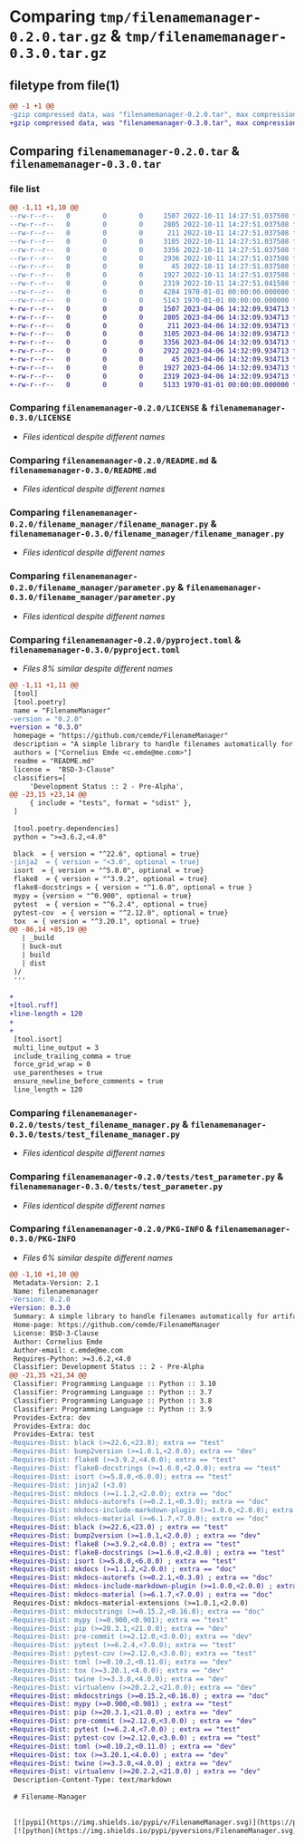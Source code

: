# Comparing `tmp/filenamemanager-0.2.0.tar.gz` & `tmp/filenamemanager-0.3.0.tar.gz`

## filetype from file(1)

```diff
@@ -1 +1 @@
-gzip compressed data, was "filenamemanager-0.2.0.tar", max compression
+gzip compressed data, was "filenamemanager-0.3.0.tar", max compression
```

## Comparing `filenamemanager-0.2.0.tar` & `filenamemanager-0.3.0.tar`

### file list

```diff
@@ -1,11 +1,10 @@
--rw-r--r--   0        0        0     1507 2022-10-11 14:27:51.037508 filenamemanager-0.2.0/LICENSE
--rw-r--r--   0        0        0     2805 2022-10-11 14:27:51.037508 filenamemanager-0.2.0/README.md
--rw-r--r--   0        0        0      211 2022-10-11 14:27:51.037508 filenamemanager-0.2.0/filename_manager/__init__.py
--rw-r--r--   0        0        0     3105 2022-10-11 14:27:51.037508 filenamemanager-0.2.0/filename_manager/filename_manager.py
--rw-r--r--   0        0        0     3356 2022-10-11 14:27:51.037508 filenamemanager-0.2.0/filename_manager/parameter.py
--rw-r--r--   0        0        0     2936 2022-10-11 14:27:51.037508 filenamemanager-0.2.0/pyproject.toml
--rw-r--r--   0        0        0       45 2022-10-11 14:27:51.037508 filenamemanager-0.2.0/tests/__init__.py
--rw-r--r--   0        0        0     1927 2022-10-11 14:27:51.037508 filenamemanager-0.2.0/tests/test_filename_manager.py
--rw-r--r--   0        0        0     2319 2022-10-11 14:27:51.041508 filenamemanager-0.2.0/tests/test_parameter.py
--rw-r--r--   0        0        0     4284 1970-01-01 00:00:00.000000 filenamemanager-0.2.0/setup.py
--rw-r--r--   0        0        0     5143 1970-01-01 00:00:00.000000 filenamemanager-0.2.0/PKG-INFO
+-rw-r--r--   0        0        0     1507 2023-04-06 14:32:09.934713 filenamemanager-0.3.0/LICENSE
+-rw-r--r--   0        0        0     2805 2023-04-06 14:32:09.934713 filenamemanager-0.3.0/README.md
+-rw-r--r--   0        0        0      211 2023-04-06 14:32:09.934713 filenamemanager-0.3.0/filename_manager/__init__.py
+-rw-r--r--   0        0        0     3105 2023-04-06 14:32:09.934713 filenamemanager-0.3.0/filename_manager/filename_manager.py
+-rw-r--r--   0        0        0     3356 2023-04-06 14:32:09.934713 filenamemanager-0.3.0/filename_manager/parameter.py
+-rw-r--r--   0        0        0     2922 2023-04-06 14:32:09.934713 filenamemanager-0.3.0/pyproject.toml
+-rw-r--r--   0        0        0       45 2023-04-06 14:32:09.934713 filenamemanager-0.3.0/tests/__init__.py
+-rw-r--r--   0        0        0     1927 2023-04-06 14:32:09.934713 filenamemanager-0.3.0/tests/test_filename_manager.py
+-rw-r--r--   0        0        0     2319 2023-04-06 14:32:09.934713 filenamemanager-0.3.0/tests/test_parameter.py
+-rw-r--r--   0        0        0     5133 1970-01-01 00:00:00.000000 filenamemanager-0.3.0/PKG-INFO
```

### Comparing `filenamemanager-0.2.0/LICENSE` & `filenamemanager-0.3.0/LICENSE`

 * *Files identical despite different names*

### Comparing `filenamemanager-0.2.0/README.md` & `filenamemanager-0.3.0/README.md`

 * *Files identical despite different names*

### Comparing `filenamemanager-0.2.0/filename_manager/filename_manager.py` & `filenamemanager-0.3.0/filename_manager/filename_manager.py`

 * *Files identical despite different names*

### Comparing `filenamemanager-0.2.0/filename_manager/parameter.py` & `filenamemanager-0.3.0/filename_manager/parameter.py`

 * *Files identical despite different names*

### Comparing `filenamemanager-0.2.0/pyproject.toml` & `filenamemanager-0.3.0/pyproject.toml`

 * *Files 8% similar despite different names*

```diff
@@ -1,11 +1,11 @@
 [tool]
 [tool.poetry]
 name = "FilenameManager"
-version = "0.2.0"
+version = "0.3.0"
 homepage = "https://github.com/cemde/FilenameManager"
 description = "A simple library to handle filenames automatically for artifacts.."
 authors = ["Cornelius Emde <c.emde@me.com>"]
 readme = "README.md"
 license =  "BSD-3-Clause"
 classifiers=[
     'Development Status :: 2 - Pre-Alpha',
@@ -23,15 +23,14 @@
     { include = "tests", format = "sdist" },
 ]
 
 [tool.poetry.dependencies]
 python = ">=3.6.2,<4.0"
 
 black  = { version = "^22.6", optional = true}
-jinja2  = { version = "<3.0", optional = true}
 isort  = { version = "^5.8.0", optional = true}
 flake8  = { version = "^3.9.2", optional = true}
 flake8-docstrings = { version = "^1.6.0", optional = true }
 mypy = {version = "^0.900", optional = true}
 pytest  = { version = "^6.2.4", optional = true}
 pytest-cov  = { version = "^2.12.0", optional = true}
 tox  = { version = "^3.20.1", optional = true}
@@ -86,14 +85,19 @@
   | _build
   | buck-out
   | build
   | dist
 )/
 '''
 
+
+[tool.ruff]
+line-length = 120
+
+
 [tool.isort]
 multi_line_output = 3
 include_trailing_comma = true
 force_grid_wrap = 0
 use_parentheses = true
 ensure_newline_before_comments = true
 line_length = 120
```

### Comparing `filenamemanager-0.2.0/tests/test_filename_manager.py` & `filenamemanager-0.3.0/tests/test_filename_manager.py`

 * *Files identical despite different names*

### Comparing `filenamemanager-0.2.0/tests/test_parameter.py` & `filenamemanager-0.3.0/tests/test_parameter.py`

 * *Files identical despite different names*

### Comparing `filenamemanager-0.2.0/PKG-INFO` & `filenamemanager-0.3.0/PKG-INFO`

 * *Files 6% similar despite different names*

```diff
@@ -1,10 +1,10 @@
 Metadata-Version: 2.1
 Name: filenamemanager
-Version: 0.2.0
+Version: 0.3.0
 Summary: A simple library to handle filenames automatically for artifacts..
 Home-page: https://github.com/cemde/FilenameManager
 License: BSD-3-Clause
 Author: Cornelius Emde
 Author-email: c.emde@me.com
 Requires-Python: >=3.6.2,<4.0
 Classifier: Development Status :: 2 - Pre-Alpha
@@ -21,35 +21,34 @@
 Classifier: Programming Language :: Python :: 3.10
 Classifier: Programming Language :: Python :: 3.7
 Classifier: Programming Language :: Python :: 3.8
 Classifier: Programming Language :: Python :: 3.9
 Provides-Extra: dev
 Provides-Extra: doc
 Provides-Extra: test
-Requires-Dist: black (>=22.6,<23.0); extra == "test"
-Requires-Dist: bump2version (>=1.0.1,<2.0.0); extra == "dev"
-Requires-Dist: flake8 (>=3.9.2,<4.0.0); extra == "test"
-Requires-Dist: flake8-docstrings (>=1.6.0,<2.0.0); extra == "test"
-Requires-Dist: isort (>=5.8.0,<6.0.0); extra == "test"
-Requires-Dist: jinja2 (<3.0)
-Requires-Dist: mkdocs (>=1.1.2,<2.0.0); extra == "doc"
-Requires-Dist: mkdocs-autorefs (>=0.2.1,<0.3.0); extra == "doc"
-Requires-Dist: mkdocs-include-markdown-plugin (>=1.0.0,<2.0.0); extra == "doc"
-Requires-Dist: mkdocs-material (>=6.1.7,<7.0.0); extra == "doc"
+Requires-Dist: black (>=22.6,<23.0) ; extra == "test"
+Requires-Dist: bump2version (>=1.0.1,<2.0.0) ; extra == "dev"
+Requires-Dist: flake8 (>=3.9.2,<4.0.0) ; extra == "test"
+Requires-Dist: flake8-docstrings (>=1.6.0,<2.0.0) ; extra == "test"
+Requires-Dist: isort (>=5.8.0,<6.0.0) ; extra == "test"
+Requires-Dist: mkdocs (>=1.1.2,<2.0.0) ; extra == "doc"
+Requires-Dist: mkdocs-autorefs (>=0.2.1,<0.3.0) ; extra == "doc"
+Requires-Dist: mkdocs-include-markdown-plugin (>=1.0.0,<2.0.0) ; extra == "doc"
+Requires-Dist: mkdocs-material (>=6.1.7,<7.0.0) ; extra == "doc"
 Requires-Dist: mkdocs-material-extensions (>=1.0.1,<2.0.0)
-Requires-Dist: mkdocstrings (>=0.15.2,<0.16.0); extra == "doc"
-Requires-Dist: mypy (>=0.900,<0.901); extra == "test"
-Requires-Dist: pip (>=20.3.1,<21.0.0); extra == "dev"
-Requires-Dist: pre-commit (>=2.12.0,<3.0.0); extra == "dev"
-Requires-Dist: pytest (>=6.2.4,<7.0.0); extra == "test"
-Requires-Dist: pytest-cov (>=2.12.0,<3.0.0); extra == "test"
-Requires-Dist: toml (>=0.10.2,<0.11.0); extra == "dev"
-Requires-Dist: tox (>=3.20.1,<4.0.0); extra == "dev"
-Requires-Dist: twine (>=3.3.0,<4.0.0); extra == "dev"
-Requires-Dist: virtualenv (>=20.2.2,<21.0.0); extra == "dev"
+Requires-Dist: mkdocstrings (>=0.15.2,<0.16.0) ; extra == "doc"
+Requires-Dist: mypy (>=0.900,<0.901) ; extra == "test"
+Requires-Dist: pip (>=20.3.1,<21.0.0) ; extra == "dev"
+Requires-Dist: pre-commit (>=2.12.0,<3.0.0) ; extra == "dev"
+Requires-Dist: pytest (>=6.2.4,<7.0.0) ; extra == "test"
+Requires-Dist: pytest-cov (>=2.12.0,<3.0.0) ; extra == "test"
+Requires-Dist: toml (>=0.10.2,<0.11.0) ; extra == "dev"
+Requires-Dist: tox (>=3.20.1,<4.0.0) ; extra == "dev"
+Requires-Dist: twine (>=3.3.0,<4.0.0) ; extra == "dev"
+Requires-Dist: virtualenv (>=20.2.2,<21.0.0) ; extra == "dev"
 Description-Content-Type: text/markdown
 
 # Filename-Manager
 
 
 [![pypi](https://img.shields.io/pypi/v/FilenameManager.svg)](https://pypi.org/project/FilenameManager/)
 [![python](https://img.shields.io/pypi/pyversions/FilenameManager.svg)](https://pypi.org/project/FilenameManager/)
```

